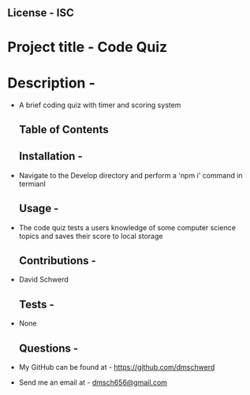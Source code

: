   ## License - ISC
  # Project title - Code Quiz 
  # Description - 
* A brief coding quiz with timer and scoring system 

  ## Table of Contents
  ## Installation - 
* Navigate to the Develop directory and perform a 'npm i' command in termianl 

  ## Usage - 
* The code quiz tests a users knowledge of some computer science topics and saves their score to local storage 

  ## Contributions - 
* David Schwerd 

  ## Tests - 
* None 

  ## Questions - 
* My GitHub can be found at - https://github.com/dmschwerd
* Send me an email at - dmsch656@gmail.com 